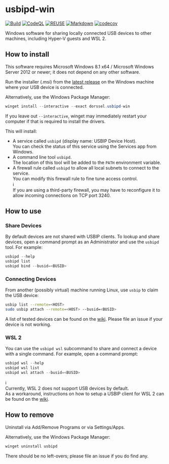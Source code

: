 <!--
SPDX-FileCopyrightText: 2020 Frans van Dorsselaer

SPDX-License-Identifier: GPL-2.0-only
-->

# usbipd-win

[![Build](https://github.com/dorssel/usbipd-win/workflows/Build/badge.svg?branch=master)](https://github.com/dorssel/usbipd-win/actions?query=workflow%3ABuild+branch%3Amaster)
[![CodeQL](https://github.com/dorssel/usbipd-win/workflows/CodeQL/badge.svg?branch=master)](https://github.com/dorssel/usbipd-win/actions?query=workflow%3ACodeQL+branch%3Amaster)
[![REUSE](https://github.com/dorssel/usbipd-win/workflows/REUSE/badge.svg?branch=master)](https://github.com/dorssel/usbipd-win/actions?query=workflow%3AREUSE+branch%3Amaster)
[![Markdown](https://github.com/dorssel/usbipd-win/workflows/Markdown/badge.svg?branch=master)](https://github.com/dorssel/usbipd-win/actions?query=workflow%3AMarkdown+branch%3Amaster)
[![codecov](https://codecov.io/gh/dorssel/usbipd-win/branch/master/graph/badge.svg?token=L0QI0AZRJI)](https://codecov.io/gh/dorssel/usbipd-win)

Windows software for sharing locally connected USB devices to other machines, including Hyper-V guests and WSL 2.

## How to install

This software requires Microsoft Windows 8.1 x64 / Microsoft Windows Server 2012 or newer;
it does not depend on any other software.

Run the installer (.msi) from the [latest release](https://github.com/dorssel/usbipd-win/releases/latest)
on the Windows machine where your USB device is connected.

Alternatively, use the Windows Package Manager:

```powershell
winget install --interactive --exact dorssel.usbipd-win
```

If you leave out `--interactive`, winget may immediately restart your computer if that is required to install the drivers.

This will install:

- A service called `usbipd` (display name: USBIP Device Host).\
  You can check the status of this service using the Services app from Windows.
- A command line tool `usbipd`.\
  The location of this tool will be added to the `PATH` environment variable.
- A firewall rule called `usbipd` to allow all local subnets to connect to the service.\
  You can modify this firewall rule to fine tune access control.\
  :information_source:\
  If you are using a third-party firewall, you may have to reconfigure it to allow
  incoming connections on TCP port 3240.

## How to use

### Share Devices

By default devices are not shared with USBIP clients.
To lookup and share devices, open a command prompt as an Administrator and use the `usbipd` tool.
For example:

```powershell
usbipd --help
usbipd list
usbipd bind --busid=<BUSID>
```

### Connecting Devices

From another (possibly virtual) machine running Linux, use `usbip` to claim the USB device:

```bash
usbip list --remote=<HOST>
sudo usbip attach --remote=<HOST> --busid=<BUSID>
```

A list of tested devices can be found on the [wiki](https://github.com/dorssel/usbipd-win/wiki).
Please file an issue if your device is not working.

### WSL 2

You can use the `usbipd wsl` subcommand to share and connect a device with a single command.
For example, open a command prompt:

```powershell
usbipd wsl --help
usbipd wsl list
usbipd wsl attach --busid=<BUSID>
```

:information_source:\
Currently, WSL 2 does not support USB devices by default.\
As a workaround, instructions on how to setup a USBIP client for WSL 2 can be found on the [wiki](https://github.com/dorssel/usbipd-win/wiki/WSL-support).

## How to remove

Uninstall via Add/Remove Programs or via Settings/Apps.

Alternatively, use the Windows Package Manager:

```powershell
winget uninstall usbipd
```

There should be no left-overs; please file an issue if you do find any.
